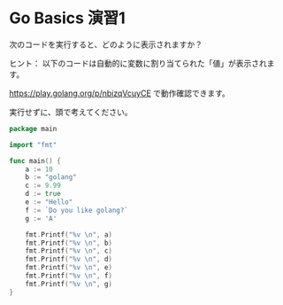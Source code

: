 # Go Basics 演習1

次のコードを実行すると、どのように表示されますか？

ヒント： 以下のコードは自動的に変数に割り当てられた「値」が表示されます。

https://play.golang.org/p/nbizqVcuyCE で動作確認できます。

実行せずに、頭で考えてください。

```go
package main

import "fmt"

func main() {
	a := 10
	b := "golang"
	c := 9.99
	d := true
	e := "Hello"
	f := `Do you like golang?`
	g := 'A'

	fmt.Printf("%v \n", a)
	fmt.Printf("%v \n", b)
	fmt.Printf("%v \n", c)
	fmt.Printf("%v \n", d)
	fmt.Printf("%v \n", e)
	fmt.Printf("%v \n", f)
	fmt.Printf("%v \n", g)
}

```